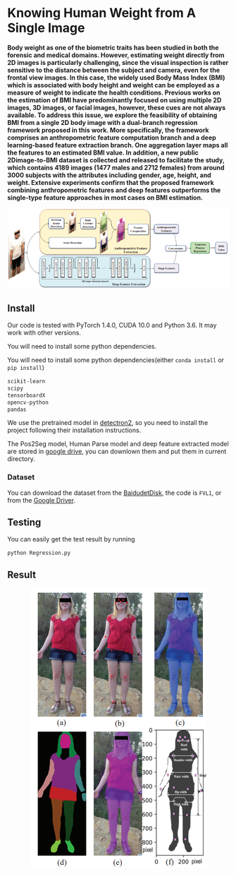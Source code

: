 # Knowing Human Weight from A Single Image

 **Body weight as one of the biometric traits has been
studied in both the forensic and medical domains. However,
estimating weight directly from 2D images is particularly
challenging, since the visual inspection is rather sensitive to the
distance between the subject and camera, even for the frontal
view images. In this case, the widely used Body Mass Index
(BMI) which is associated with body height and weight can be
employed as a measure of weight to indicate the health conditions.
Previous works on the estimation of BMI have predominantly
focused on using multiple 2D images, 3D images, or facial images,
however, these cues are not always available. To address this issue,
we explore the feasibility of obtaining BMI from a single 2D
body image with a dual-branch regression framework proposed
in this work. More specifically, the framework comprises an
anthropometric feature computation branch and a deep learning-based feature extraction branch. One aggregation layer maps all
the features to an estimated BMI value. In addition, a new public
2Dimage-to-BMI dataset is collected and released to facilitate
the study, which contains 4189 images (1477 males and 2712
females) from around 3000 subjects with the attributes including
gender, age, height, and weight. Extensive experiments confirm
that the proposed framework combining anthropometric features
and deep features outperforms the single-type feature approaches
in most cases on BMI estimation.**

<div align=center>
<img src="https://github.com/FVL2020/2DImage2BMI/blob/main/framework/framework.jpg">
</div>

## Install

Our code is tested with PyTorch 1.4.0, CUDA 10.0 and Python 3.6. It may work with other versions.

You will need to install some python dependencies.

You will need to install some python dependencies(either `conda install` or `pip install`)

```
scikit-learn
scipy
tensorboardX
opencv-python
pandas
```

We use the pretrained model in [detectron2](https://github.com/facebookresearch/detectron2), so you need to install the project following their installation instructions.

The Pos2Seg model, Human Parse model and deep feature extracted model are stored in [google drive](https://drive.google.com/file/d/1BsIbUWktXxIe75fM_JWphvYB0yjV-RZy/view?usp=sharing), you can downlown them and put them in current directory.

### Dataset
You can download the dataset from the [BaidudetDisk](https://pan.baidu.com/s/1Pr0Z7UCHG2R1pnP3a2BVkw), the code is `FVL1`, or from the [Google Driver](https://drive.google.com/file/d/11P1NvO9cAM62TGgtwbPv9iUGjsx7b6IA/view?usp=sharing).

## Testing

You can easily get the test result by running
```
python Regression.py
``` 

## Result
<div align=center>
<img src="https://github.com/FVL2020/2DImage2BMI/blob/main/framework/result.jpg">
</div>

